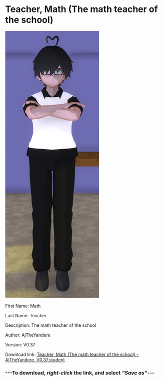 # Teacher, Math (The math teacher of the school)

<img src = "https://raw.githubusercontent.com/Arbiter1223/Daigaku-Gurashi-Custom-Students/master/Students/Files/Teacher%2C%20Math%20(The%20math%20teacher%20of%20the%20school).png">

First Name: Math

Last Name: Teacher

Description: The math teacher of the school

Author: AjTheYandere

Version: V0.37

Download link: <a href="https://raw.githubusercontent.com/Arbiter1223/Daigaku-Gurashi-Custom-Students/master/Students/Files/Teacher%2C%20Math%20(The%20math%20teacher%20of%20the%20school)%20-%20AjTheYandere%2C%20V0.37.student">Teacher, Math (The math teacher of the school) - AjTheYandere, V0.37.student</a>

### ---**To download, _right-click_ the link, and select _"Save as"_**---
